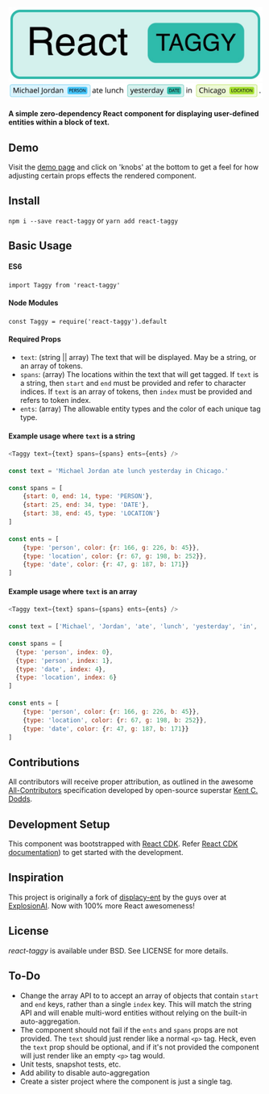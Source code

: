 ![react-taggy](./images/reacttaggy.jpg "React Taggy")
![action shot](./images/actionshot.jpg "Action Shot")

#### A simple zero-dependency React component for displaying user-defined entities within a block of text.

## Demo
Visit the [demo page](https://johncmunson.github.io/react-taggy/) and click on 'knobs' at the bottom to get a feel for how adjusting certain props effects the rendered component.

## Install

`npm i --save react-taggy` or `yarn add react-taggy`

## Basic Usage

#### ES6
`import Taggy from 'react-taggy'`

#### Node Modules
`const Taggy = require('react-taggy').default`

#### Required Props
- `text`: (string || array) The text that will be displayed. May be a string, or an array of tokens.
- `spans`: (array) The locations within the text that will get tagged. If `text` is a string, then `start` and `end` must be provided and refer to character indices. If `text` is an array of tokens, then `index` must be provided and refers to token index.
- `ents`: (array) The allowable entity types and the color of each unique tag type.

#### Example usage where `text` is a string
```javascript
<Taggy text={text} spans={spans} ents={ents} />

const text = 'Michael Jordan ate lunch yesterday in Chicago.'

const spans = [
    {start: 0, end: 14, type: 'PERSON'},
    {start: 25, end: 34, type: 'DATE'},
    {start: 38, end: 45, type: 'LOCATION'}
]

const ents = [
    {type: 'person', color: {r: 166, g: 226, b: 45}},
    {type: 'location', color: {r: 67, g: 198, b: 252}},
    {type: 'date', color: {r: 47, g: 187, b: 171}}
]
```

#### Example usage where `text` is an array
```javascript
<Taggy text={text} spans={spans} ents={ents} />

const text = ['Michael', 'Jordan', 'ate', 'lunch', 'yesterday', 'in', 'Chicago', '.']

const spans = [
  {type: 'person', index: 0},
  {type: 'person', index: 1},
  {type: 'date', index: 4},
  {type: 'location', index: 6}
]

const ents = [
    {type: 'person', color: {r: 166, g: 226, b: 45}},
    {type: 'location', color: {r: 67, g: 198, b: 252}},
    {type: 'date', color: {r: 47, g: 187, b: 171}}
]
```

## Contributions

All contributors will receive proper attribution, as outlined in the awesome [All-Contributors](https://github.com/kentcdodds/all-contributors) specification developed by open-source superstar [Kent C. Dodds](https://twitter.com/kentcdodds?lang=en).

## Development Setup

This component was bootstrapped with [React CDK](https://github.com/kadirahq/react-cdk). Refer [React CDK documentation](https://github.com/kadirahq/react-cdk)) to get started with the development.

## Inspiration

This project is originally a fork of [displacy-ent](https://github.com/explosion/displacy-ent) by the guys over at [ExplosionAI](https://explosion.ai/). Now with 100% more React awesomeness!

## License

*react-taggy* is available under BSD. See LICENSE for more details.

## To-Do
- Change the array API to to accept an array of objects that contain `start` and `end` keys, rather than a single `index` key. This will match the string API and will enable multi-word entities without relying on the built-in auto-aggregation.
- The component should not fail if the `ents` and `spans` props are not provided. The `text` should just render like a normal `<p>` tag. Heck, even the `text` prop should be optional, and if it's not provided the component will just render like an empty `<p>` tag would.
- Unit tests, snapshot tests, etc.
- Add ability to disable auto-aggregation
- Create a sister project where the component is just a single tag.
